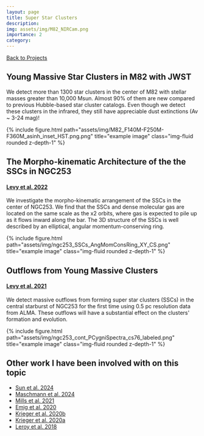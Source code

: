 ```yaml
---
layout: page
title: Super Star Clusters
description:
img: assets/img/M82_NIRCam.png
importance: 2
category:
---
```


<a href="https://rclevy.github.io/projects/" title="Back to Projects" target="_self"><i class="fas fa-arrow-left"></i> Back to Projects</a>

## Young Massive Star Clusters in M82 with JWST

We detect more than 1300 star clusters in the center of M82 with stellar masses greater than 10,000 Msun. Almost 90% of them are new compared to previous Hubble-based star cluster catalogs. Even though we detect these clusters in the infrared, they still have appreciable dust extinctions (Av ~ 3-24 mag)!

<div class="row">
    <div class="col-sm mt-3 mt-md-0">
        {% include figure.html path="assets/img/M82_F140M-F250M-F360M_asinh_inset_HST.png.png" title="example image" class="img-fluid rounded z-depth-1" %}
    </div>
</div>

## The Morpho-kinematic Architecture of the the SSCs in NGC253
#### [Levy et al. 2022](https://ui.adsabs.harvard.edu/abs/2022ApJ...935...19L/abstract)

We investigate the morpho-kinematic arrangement of the SSCs in the center of NGC253. We find that the SSCs and dense molecular gas are located on the same scale as the x2 orbits, where gas is expected to pile up as it flows inward along the bar. The 3D structure of the SSCs is well described by an elliptical, angular momentum-conserving ring.

<div class="row">
    <div class="col-sm mt-3 mt-md-0">
        {% include figure.html path="assets/img/ngc253_SSCs_AngMomConsRing_XY_CS.png" title="example image" class="img-fluid rounded z-depth-1" %}
    </div>
</div>

## Outflows from Young Massive Clusters
#### [Levy et al. 2021](https://ui.adsabs.harvard.edu/abs/2021ApJ...912....4L/abstract)

We detect massive outflows from forming super star clusters (SSCs) in the central starburst of NGC253 for the first time using 0.5 pc resolution data from ALMA. These outflows will have a substantial effect on the clusters' formation and evolution.

<div class="row">
    <div class="col-sm mt-3 mt-md-0">
        {% include figure.html path="assets/img/ngc253_cont_PCygniSpectra_cs76_labeled.png" title="example image" class="img-fluid rounded z-depth-1" %}
    </div>
</div>

## Other work I have been involved with on this topic
- [Sun et al. 2024](https://ui.adsabs.harvard.edu/abs/2024ApJ...967..133S/abstract)
- [Maschmann et al. 2024](https://ui.adsabs.harvard.edu/abs/2024ApJS..273...14M/abstract)
- [Mills et al. 2021](https://ui.adsabs.harvard.edu/abs/2021ApJ...919..105M/abstract)
- [Emig et al. 2020](https://ui.adsabs.harvard.edu/abs/2020ApJ...903...50E/abstract)
- [Krieger et al. 2020b](https://ui.adsabs.harvard.edu/abs/2020ApJ...899..158K/abstract)
- [Krieger et al. 2020a](https://ui.adsabs.harvard.edu/abs/2020ApJ...897..176K/abstract)
- [Leroy et al. 2018](https://ui.adsabs.harvard.edu/abs/2018ApJ...869..126L/abstract)

